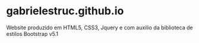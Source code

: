 # gabrielestruc.github.io
Website produzido em HTML5, CSS3, Jquery e com auxilio da biblioteca de estilos Bootstrap v5.1
